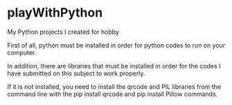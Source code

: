 # playWithPython
My Python projects I created for hobby

First of all, python must be installed in order for python codes to run on your computer.

In addition, there are libraries that must be installed in order for the codes I have submitted on this subject to work properly.

If it is not installed, you need to install the qrcode and PIL libraries from the command line with the pip install qrcode and pip install Pillow commands.

